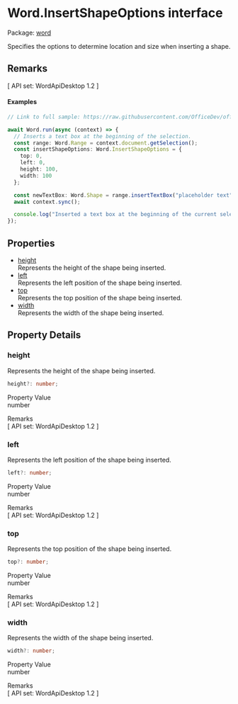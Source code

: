 # Word.InsertShapeOptions interface

Package: [word](/en-us/javascript/api/word)

Specifies the options to determine location and size when inserting a shape.

## Remarks

[ API set: WordApiDesktop 1.2 ]

#### Examples

```typescript
// Link to full sample: https://raw.githubusercontent.com/OfficeDev/office-js-snippets/prod/samples/word/50-document/manage-shapes-text-boxes.yaml

await Word.run(async (context) => {
  // Inserts a text box at the beginning of the selection.
  const range: Word.Range = context.document.getSelection();
  const insertShapeOptions: Word.InsertShapeOptions = {
    top: 0,
    left: 0,
    height: 100,
    width: 100
  };

  const newTextBox: Word.Shape = range.insertTextBox("placeholder text", insertShapeOptions);
  await context.sync();

  console.log("Inserted a text box at the beginning of the current selection.");
});
```

## Properties

- [height](#height)  
  Represents the height of the shape being inserted.
- [left](#left)  
  Represents the left position of the shape being inserted.
- [top](#top)  
  Represents the top position of the shape being inserted.
- [width](#width)  
  Represents the width of the shape being inserted.

## Property Details

### height

Represents the height of the shape being inserted.

```typescript
height?: number;
```

Property Value  
number

Remarks  
[ API set: WordApiDesktop 1.2 ]

### left

Represents the left position of the shape being inserted.

```typescript
left?: number;
```

Property Value  
number

Remarks  
[ API set: WordApiDesktop 1.2 ]

### top

Represents the top position of the shape being inserted.

```typescript
top?: number;
```

Property Value  
number

Remarks  
[ API set: WordApiDesktop 1.2 ]

### width

Represents the width of the shape being inserted.

```typescript
width?: number;
```

Property Value  
number

Remarks  
[ API set: WordApiDesktop 1.2 ]